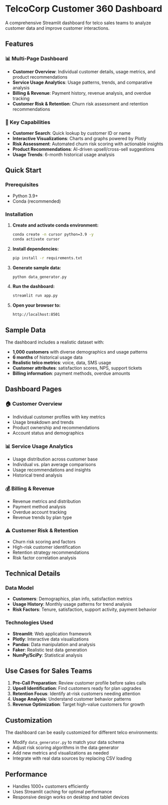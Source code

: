 # TelcoCorp Customer 360 Dashboard

A comprehensive Streamlit dashboard for telco sales teams to analyze customer data and improve customer interactions.

## Features

### 📊 Multi-Page Dashboard
- **Customer Overview**: Individual customer details, usage metrics, and product recommendations
- **Service Usage Analytics**: Usage patterns, trends, and comparative analysis
- **Billing & Revenue**: Payment history, revenue analysis, and overdue tracking
- **Customer Risk & Retention**: Churn risk assessment and retention recommendations

### 🎯 Key Capabilities
- **Customer Search**: Quick lookup by customer ID or name
- **Interactive Visualizations**: Charts and graphs powered by Plotly
- **Risk Assessment**: Automated churn risk scoring with actionable insights
- **Product Recommendations**: AI-driven upsell/cross-sell suggestions
- **Usage Trends**: 6-month historical usage analysis

## Quick Start

### Prerequisites
- Python 3.9+
- Conda (recommended)

### Installation

1. **Create and activate conda environment:**
   ```bash
   conda create -n cursor python=3.9 -y
   conda activate cursor
   ```

2. **Install dependencies:**
   ```bash
   pip install -r requirements.txt
   ```

3. **Generate sample data:**
   ```bash
   python data_generator.py
   ```

4. **Run the dashboard:**
   ```bash
   streamlit run app.py
   ```

5. **Open your browser to:**
   ```
   http://localhost:8501
   ```

## Sample Data

The dashboard includes a realistic dataset with:
- **1,000 customers** with diverse demographics and usage patterns
- **6 months** of historical usage data
- **Realistic telco metrics**: voice, data, SMS usage
- **Customer attributes**: satisfaction scores, NPS, support tickets
- **Billing information**: payment methods, overdue amounts

## Dashboard Pages

### 🏠 Customer Overview
- Individual customer profiles with key metrics
- Usage breakdown and trends
- Product ownership and recommendations
- Account status and demographics

### 📊 Service Usage Analytics
- Usage distribution across customer base
- Individual vs. plan average comparisons
- Usage recommendations and insights
- Historical trend analysis

### 💰 Billing & Revenue
- Revenue metrics and distribution
- Payment method analysis
- Overdue account tracking
- Revenue trends by plan type

### ⚠️ Customer Risk & Retention
- Churn risk scoring and factors
- High-risk customer identification
- Retention strategy recommendations
- Risk factor correlation analysis

## Technical Details

### Data Model
- **Customers**: Demographics, plan info, satisfaction metrics
- **Usage History**: Monthly usage patterns for trend analysis
- **Risk Factors**: Tenure, satisfaction, support activity, payment behavior

### Technologies Used
- **Streamlit**: Web application framework
- **Plotly**: Interactive data visualizations
- **Pandas**: Data manipulation and analysis
- **Faker**: Realistic test data generation
- **NumPy/SciPy**: Statistical analysis

## Use Cases for Sales Teams

1. **Pre-Call Preparation**: Review customer profile before sales calls
2. **Upsell Identification**: Find customers ready for plan upgrades
3. **Retention Focus**: Identify at-risk customers needing attention
4. **Usage Analysis**: Understand customer behavior patterns
5. **Revenue Optimization**: Target high-value customers for growth

## Customization

The dashboard can be easily customized for different telco environments:
- Modify `data_generator.py` to match your data schema
- Adjust risk scoring algorithms in the data generator
- Add new metrics and visualizations as needed
- Integrate with real data sources by replacing CSV loading

## Performance

- Handles 1000+ customers efficiently
- Uses Streamlit caching for optimal performance
- Responsive design works on desktop and tablet devices

